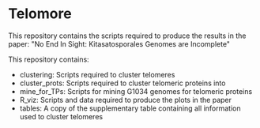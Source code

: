 # Telomore
This repository contains the scripts required to produce the results in the paper:
"No End In Sight: Kitasatosporales Genomes are Incomplete"

This repository contains:
* clustering: Scripts required to cluster telomeres
* cluster_prots: Scripts required to cluster telomeric proteins into
* mine_for_TPs: Scripts for mining G1034 genomes for telomeric proteins
* R_viz: Scripts and data required to produce the plots in the paper
* tables: A copy of the supplementary table containing all information used to cluster telomeres
